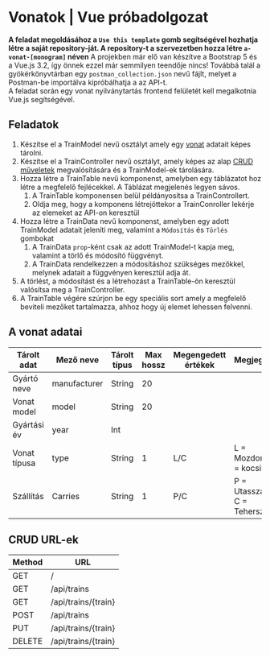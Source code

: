 # Vonatok | Vue próbadolgozat

**A feladat megoldásához a `Use this template` gomb segítségével hozhatja létre a saját repository-ját. A repository-t a szervezetben hozza létre `a-vonat-[monogram]` néven**
A projekben már elő van készítve a Bootstrap 5 és a Vue.js 3.2, így önnek ezzel már semmilyen teendője nincs! Továbbá talál a gyökérkönyvtárban egy `postman_collection.json` nevű fájlt, melyet a Postman-be importálva kipróbálhatja a az API-t.<br>
A feladat során egy vonat nyilványtartás frontend felületét kell megalkotnia Vue.js segítségével. 

## Feladatok
1. Készítse el a TrainModel nevű osztályt amely egy [vonat](#a-vonat-adatai) adatait képes tárolni.
2. Készítse el a TrainController nevű osztályt, amely képes az alap [CRUD műveletek](#crud-url-ek) megvalósítására és a TrainModel-ek tárolására.
3. Hozza létre a TrainTable nevű komponenst, amelyben egy táblázatot hoz létre a megfelelő fejlécekkel. A Táblázat megjelenés legyen sávos.
   1. A TrainTable komponensen belül példányosítsa a TrainControllert.
   2. Oldja meg, hogy a komponens létrejöttekor a TrainConroller lekérje az elemeket az API-on keresztül
4. Hozza létre a TrainData nevű komponenst, amelyben egy adott TrainModel adatait jeleníti meg, valamint a `Módosítás` és `Törlés` gombokat 
   1. A TrainData `prop`-ként csak az adott TrainModel-t kapja meg, valamint a törlő és módosító függvényt.
   2. A TrainData rendelkezzen a módosításhoz szükséges mezőkkel, melynek adatait a függvényen keresztül adja át.
5. A törlést, a módosítást és a létrehozást a TrainTable-ön keresztül valósítsa meg a TrainController.
6. A TrainTable végére szúrjon be egy speciális sort amely a megfelelő beviteli mezőket tartalmazza, ahhoz hogy új elemet lehessen felvenni.

## A vonat adatai
| Tárolt adat  | Mező neve    | Tárolt típus | Max hossz | Megengedett értékek | Megjegyzés                          |
|--------------|--------------|--------------|-----------|---------------------|-------------------------------------|
| Gyártó neve  | manufacturer | String       | 20        |                     |                                     |
| Vonat model  | model        | String       | 20        |                     |                                     |
| Gyártási év  | year         | Int          |           |                     |                                     |
| Vonat típusa | type         | String       | 1         | L/C                 | L = Mozdony, C = kocsi              |
| Szállítás    | Carries      | String       | 1         | P/C                 | P = Utasszállító, C = Teherszállító |

## CRUD URL-ek
| Method | URL                 |
|--------|---------------------|
| GET    | /                   |
| GET    | /api/trains         |
| GET    | /api/trains/{train} |
| POST   | /api/trains         |
| PUT    | /api/trains/{train} |
| DELETE | /api/trains/{train} |
